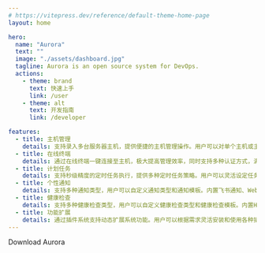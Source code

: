 ```yaml
---
# https://vitepress.dev/reference/default-theme-home-page
layout: home

hero:
  name: "Aurora"
  text: ""
  image: "./assets/dashboard.jpg"
  tagline: Aurora is an open source system for DevOps.
  actions:
    - theme: brand
      text: 快速上手
      link: /user
    - theme: alt
      text: 开发指南
      link: /developer

features:
  - title: 主机管理
    details: 支持录入多台服务器主机，提供便捷的主机管理操作。用户可以对单个主机或主机组进行一键执行和定时执行操作，并且支持通过在线终端一键连接至主机，极大提高管理效率。
  - title: 在线终端
    details: 通过在线终端一键连接至主机，极大提高管理效率，同时支持多种认证方式，满足各种认证需求。
  - title: 计划任务
    details: 支持秒级精度的定时任务执行，提供多种定时任务策略。用户可以灵活设定任务执行时间和频率，满足各种复杂的任务调度需求。
  - title: 个性通知
    details: 支持多种通知类型，用户可以自定义通知类型和通知模板。内置飞书通知、Webhook通知等多种通知方式，确保重要信息及时传达。
  - title: 健康检查
    details: 支持多种健康检查类型，用户可以自定义健康检查类型和健康检查模板。内置HTTP健康检查、主机健康检查、数据库健康检查等多种健康检查方式，确保服务健康状态及时更新。
  - title: 功能扩展
    details: 通过插件系统支持动态扩展系统功能。用户可以根据需求灵活安装和使用各种插件，进一步提升系统的功能性和适用性。
---
```

<script setup>
function handleOpen(src) {
    window.open(src, '_blank')
}
</script>
<div class="flex flex-col gap-4 mt-8">
    <div class="text-xl font-bold text-center">Download Aurora</div>
    <div class="md:px-20 lg:px-40 grid grid-cols-2 sm:grid-cols-2 md:grid-cols-4 lg:grid-cols-4 gap-4 sm:gap-4 md:gap-4 lg:gap-12">
        <div class="flip-card w-full aspect-square flex-1 rounded-lg overflow-hidden">
            <div class="flip-card-inner">
                <div class="flip-card-front bg-gray-100 flex items-center justify-center iconfont icon-windows" style="font-size: calc(1rem + 3vw)"></div>
                <div class="flip-card-back bg-slate-100 flex flex-col gap-2 items-center justify-center font-mono">
                    <div class="font-bold flex gap-1 items-center w-full h-full rounded-t-lg justify-center hover:bg-sky-200 cursor-pointer" @click="handleOpen('https://github.com/MR5356/aurora/releases/latest/download/aurora-windows-amd64.tar.gz')">
                        <div class="iconfont icon-windows" style="font-size: calc(10px + 1.2vw)"></div>
                        <div style="font-size: calc(10px + 0.6vw)">amd64</div>
                    </div>
                    <div class="font-bold flex gap-1 items-center w-full h-full rounded-b-lg justify-center hover:bg-sky-200 cursor-pointer" @click="handleOpen('https://github.com/MR5356/aurora/releases/latest/download/aurora-windows-arm64.tar.gz')">
                        <div class="iconfont icon-windows" style="font-size: calc(10px + 1.2vw)"></div>
                        <div style="font-size: calc(10px + 0.6vw)">arm64</div>
                    </div>
                </div>
            </div>
        </div>
        <div class="flip-card w-full aspect-square flex-1 rounded-lg overflow-hidden">
            <div class="flip-card-inner">
                <div class="flip-card-front bg-gray-100 flex items-center justify-center iconfont icon-mac" style="font-size: calc(1rem + 3vw)"></div>
                <div class="flip-card-back bg-slate-100 flex flex-col gap-2 items-center justify-center font-mono">
                    <div class="font-bold flex gap-1 items-center w-full h-full rounded-t-lg justify-center hover:bg-sky-200 cursor-pointer" @click="handleOpen('https://github.com/MR5356/aurora/releases/latest/download/aurora-darwin-amd64.tar.gz')">
                        <div class="iconfont icon-mac" style="font-size: calc(10px + 1.2vw)"></div>
                        <div style="font-size: calc(10px + 0.6vw)">amd64</div>
                    </div>
                    <div class="font-bold flex gap-1 items-center w-full h-full rounded-b-lg justify-center hover:bg-sky-200 cursor-pointer" @click="handleOpen('https://github.com/MR5356/aurora/releases/latest/download/aurora-darwin-arm64.tar.gz')">
                        <div class="iconfont icon-mac" style="font-size: calc(10px + 1.2vw)"></div>
                        <div style="font-size: calc(10px + 0.6vw)">arm64</div>
                    </div>
                </div>
            </div>
        </div>
        <div class="flip-card w-full aspect-square flex-1 rounded-lg overflow-hidden">
            <div class="flip-card-inner">
                <div class="flip-card-front bg-gray-100 flex items-center justify-center iconfont icon-linux" style="font-size: calc(1rem + 3vw)"></div>
                <div class="flip-card-back bg-slate-100 flex flex-col gap-2 items-center justify-center font-mono">
                    <div class="font-bold flex gap-1 items-center w-full h-full rounded-t-lg justify-center hover:bg-sky-200 cursor-pointer" @click="handleOpen('https://github.com/MR5356/aurora/releases/latest/download/aurora-linux-amd64.tar.gz')">
                        <div class="iconfont icon-linux" style="font-size: calc(10px + 1.2vw)"></div>
                        <div style="font-size: calc(10px + 0.6vw)">amd64</div>
                    </div>
                    <div class="font-bold flex gap-1 items-center w-full h-full rounded-b-lg justify-center hover:bg-sky-200 cursor-pointer" @click="handleOpen('https://github.com/MR5356/aurora/releases/latest/download/aurora-linux-amd64.tar.gz')">
                        <div class="iconfont icon-linux" style="font-size: calc(10px + 1.2vw)"></div>
                        <div style="font-size: calc(10px + 0.6vw)">arm64</div>
                    </div>
                </div>
            </div>
        </div>
        <div class="flip-card w-full aspect-square flex-1 rounded-lg overflow-hidden">
            <div class="flip-card-inner">
                <div class="flip-card-front bg-gray-100 flex items-center justify-center iconfont icon-yuanma" style="font-size: calc(1rem + 3vw)"></div>
                <div class="flip-card-back bg-slate-100 flex flex-col gap-2 items-center justify-center font-mono">
                    <div class="font-bold flex gap-1 items-center w-full h-full rounded-t-lg justify-center hover:bg-sky-200 cursor-pointer" @click="handleOpen('https://github.com/MR5356/aurora/releases/latest')">
                        <div class="iconfont icon-zip" style="font-size: calc(10px + 1.2vw)"></div>
                        <div style="font-size: calc(10px + 0.6vw)">zip&nbsp;&nbsp;&nbsp;</div>
                    </div>
                    <div class="font-bold flex gap-1 items-center w-full h-full rounded-b-lg justify-center hover:bg-sky-200 cursor-pointer" @click="handleOpen('https://github.com/MR5356/aurora/releases/latest')">
                        <div class="iconfont icon-TAR" style="font-size: calc(10px + 1.2vw)"></div>
                        <div style="font-size: calc(10px + 0.6vw)">tar.gz</div>
                    </div>
                </div>
            </div>
        </div>
    </div>
</div>

<style>
.flip-card {
  background-color: transparent;
  perspective: 1000px; /* 控制3D视角 */
}

.flip-card-inner {
  position: relative;
  width: 100%;
  height: 100%;
  text-align: center;
  transition: transform 0.6s;
  transform-style: preserve-3d;
}

.flip-card:hover .flip-card-inner {
  transform: rotateY(180deg); /* 翻转 */
}

.flip-card-front, .flip-card-back {
  position: absolute;
  width: 100%;
  height: 100%;
  backface-visibility: hidden; /* 隐藏背面 */
}

.flip-card-front {
  /*background-color: #fff;*/
  /*color: black;*/
}

.flip-card-back {
  /*background-color: #2980b9;*/
  /*color: white;*/
  transform: rotateY(180deg); /* 背面默认翻转 */
}
</style>
